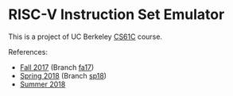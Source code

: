 # RISC-V Instruction Set Emulator
This is a project of UC Berkeley [CS61C](https://cs61c.org/) course.


References:
 - [Fall 2017](http://www-inst.eecs.berkeley.edu/~cs61c/fa17/projs/01) (Branch [fa17](https://github.com/Icarusradio/cs61c-risc-v-emu/tree/fa17))
 - [Spring 2018](http://www-inst.eecs.berkeley.edu/~cs61c/sp18/projs/02-1/) (Branch [sp18](https://github.com/Icarusradio/cs61c-risc-v-emu/tree/sp18))
 - [Summer 2018](http://www-inst.eecs.berkeley.edu/~cs61c/su18/projs/02-1/)
 
